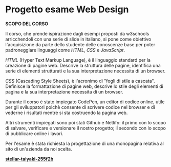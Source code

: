 # Progetto esame Web Design
**SCOPO DEL CORSO**

Il corso, che prende ispirazione dagli esempi proposti da w3schools arricchendoli con una serie di slide in italiano, si pone come obiettivo l'acquisizione da parte dello studente delle conoscenze base per poter padroneggiare linguaggi come _HTML_, _CSS_ e _JavaScript_.  

_HTML_ (Hyper Text Markup Language), è il linguaggio standard per la creazione di pagine web. Descrive la struttura delle pagine, identifica una serie di elementi strutturati e la sua interpretazione necessita di un browser.

_CSS_ (Cascading Style Sheets), è l'acronimo di "fogli di stile a cascata". Definisce la formattazione di pagine web, descrive lo stile degli elementi di pagina e la sua interpretazione necessita di un browser.

Durante il corso è stato impiegato CodePen, un editor di codice online, utile per gli sviluppatori poichè consente di scrivere codice nel browser e di vederne i risultati mentre si sta costruendo la pagina web.

Altri strumenti impiegati sono poi stati Github e Netlify: il primo con lo scopo di salvare, verificare e versionare il nostro progetto; il secondo con lo scopo di pubblicare online i lavori.

Per l'esame è stata richiesta la progettazione di una monopagina relativa al sito di un'azienda da noi scelta.



[****stellar-taiyaki-255f2b****](https://stellar-taiyaki-255f2b.netlify.app/)
